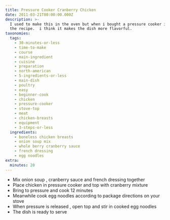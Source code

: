 ```yaml
---
title: Pressure Cooker Cranberry Chicken
date: 2011-03-21T00:00:00.000Z
description: >-
  I used to make this in the oven but when i bought a pressure cooker i adapted
  the recipe.  i think it makes the dish more flavorful.
taxonomies:
  tags:
    - 30-minutes-or-less
    - time-to-make
    - course
    - main-ingredient
    - cuisine
    - preparation
    - north-american
    - 5-ingredients-or-less
    - main-dish
    - poultry
    - easy
    - beginner-cook
    - chicken
    - pressure-cooker
    - stove-top
    - meat
    - chicken-breasts
    - equipment
    - 3-steps-or-less
  ingredients:
    - boneless chicken breasts
    - onion soup mix
    - whole berry cranberry sauce
    - french dressing
    - egg noodles
extra:
  minutes: 20
---
```

 - Mix onion soup , cranberry sauce and french dressing together
 - Place chicken in pressure cooker and top with cranberry mixture
 - Bring to pressure and cook 12 minutes
 - Meanwhile cook egg noodles according to package directions on your stove
 - When pressure is released , open top and stir in cooked egg noodles
 - The dish is ready to serve
